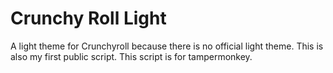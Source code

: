 # Crunchy Roll Light
A light theme for Crunchyroll because there is no official light theme. This is also my first public script.
This script is for tampermonkey.
